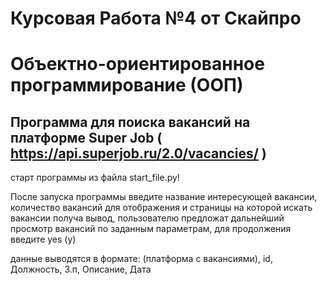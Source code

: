 # Курсовая Работа №4  от Скайпро 
# Объектно-ориентированное программирование (ООП)
## Программа для поиска вакансий на платформе Super Job ( https://api.superjob.ru/2.0/vacancies/ )

старт программы из файла start_file.py!

После запуска программы введите название интересующей вакансии, количество вакансий для отображения и страницы на которой искать вакансии
получа вывод, пользователю предложат дальнейший просмотр вакансий по заданным параметрам, для продолжения введите yes (y)

данные выводятся в формате:
(платформа с вакансиями), id, Должность, З.п, Описание, Дата


